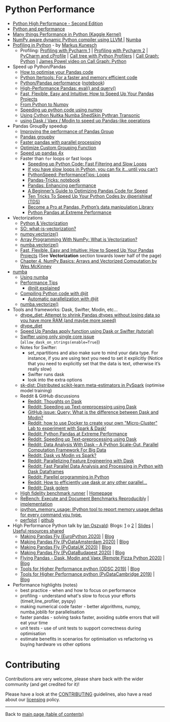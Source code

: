 # Python Performance

- [Python High Performance - Second Edition](https://github.com/PacktPublishing/Python-High-Performance-Second-Edition)
- [Python and performance](https://github.com/ameroueh/performance)
- [Many things Performance in Python (Kaggle Kernel)](https://www.kaggle.com/neomatrix369/many-things-performance-in-python)
- [NumPy aware dynamic Python compiler using LLVM ](https://github.com/ameroueh/numba) | [Numba](http://numba.pydata.org/)
- [Profiling in Python](https://github.com/mkunesch/profiling-talk) - by [Markus Kunesch](https://github.com/mkunesch)
  - Profiling: [Profiling with Pycharm 1](https://stackoverflow.com/questions/32926847/profiling-a-python-program-with-pycharm-or-any-other-ide#32926882) | [Profiling with Pycharm 2](https://softwaretester.info/python-profiling-with-pycharm-community-edition/) | [PyCharm and cProfile](https://intellij-support.jetbrains.com/hc/en-us/community/posts/115000057970-Is-there-a-way-to-force-PyCharm-to-use-cProfile-) | [Call tree with Python Profilers](https://stackoverflow.com/questions/4544784/how-can-you-get-the-call-tree-with-python-profilers) | [Call Graph: Python](https://github.com/ianozsvald/callgraph_james_powell) | [James Powel video on Call Graph: Python](https://twitter.com/dontusethiscode)
- Speed up Python/Pandas
  - [How to optimise your Pandas code](https://kanoki.org/2019/01/09/how-to-optimize-your-pandas-code/)
  - [Python Itertools: For a faster and memory efficient code](https://kanoki.org/2019/02/08/python-itertools/)
  - [Python/Pandas performance](https://www.youtube.com/results?search_query=%2Bpython+%2Bpandas+%2Bperformance) ([notebook](https://github.com/softhints/python/blob/master/notebooks/pandas/How_to_Optimize_and_Speed_Up_Pandas.ipynb))
  - [High-Performance Pandas: eval() and query()](https://jakevdp.github.io/PythonDataScienceHandbook/03.12-performance-eval-and-query.html)
  - [Fast, Flexible, Easy and Intuitive: How to Speed Up Your Pandas Projects](https://realpython.com/fast-flexible-pandas)
  - [From Python to Numpy](https://www.labri.fr/perso/nrougier/from-python-to-numpy/)
  - [Speeding up python code using numpy](https://www.kdnuggets.com/2019/06/speeding-up-python-code-numpy.html)
  - [Using Cython Nuitka Numba ShedSkin Pythran Transonic](https://twitter.com/ianozsvald/status/1226436048428900353)
  - [using Dask / Vaex / Modin to speed up Pandas-like operations](https://twitter.com/ianozsvald/status/1225748724363780096)
- Pandas GroupBy speedup
  - [Improving the performance of Pandas Group](https://stackoverflow.com/questions/47392758/improving-the-performance-of-pandas-groupby)
  - [Pandas groupby](https://realpython.com/pandas-groupby/)
  - [Faster pandas with parallel processing](https://towardsdatascience.com/faster-pandas-with-parallel-processing-cudf-vs-modin-f2318c594084)
  - [Optimize Custom Grouping Function](https://medium.com/dunder-data/pandas-challenge-001-optimize-custom-grouping-function-44a9f2f321f8)
  - [Speed up pandas 4x](https://www.kdnuggets.com/2019/11/speed-up-pandas-4x.html)
  - Faster than `for` loops or fast loops
    - [Speeding up Python Code: Fast Filtering and Slow Loops](https://towardsdatascience.com/speeding-up-python-code-fast-filtering-and-slow-loops-8e11a09a9c2f)
    - [If you have slow loops in Python, you can fix it…until you can’t](https://www.freecodecamp.org/news/if-you-have-slow-loops-in-python-you-can-fix-it-until-you-cant-3a39e03b6f35/)
    - [PythonSpeed: PerformanceTips: Loops](https://wiki.python.org/moin/PythonSpeed/PerformanceTips#Loops)
    - [Pandas-Tricks: notebook](https://github.com/geodra/Pandas-Tricks/)
    - [Pandas: Enhancing performance](https://pandas.pydata.org/pandas-docs/stable/user_guide/enhancingperf.html)
    - [A Beginner’s Guide to Optimizing Pandas Code for Speed](https://engineering.upside.com/a-beginners-guide-to-optimizing-pandas-code-for-speed-c09ef2c6a4d6)
    - [Ten Tricks To Speed Up Your Python Codes by @perishleaf (TDS)](https://twitter.com/TDataScience/status/1231855533495287809)
    - [Become a Pro at Pandas, Python’s data manipulation Library](https://medium.com/analytics-and-data/become-a-pro-at-pandas-pythons-data-manipulation-library-264351b586b1)
    - [Python Pandas at Extreme Performance](https://towardsdatascience.com/python-pandas-at-extreme-performance-912912b1047c)
- Vectorizations
  - [Python & Vectorization](https://towardsdatascience.com/python-vectorization-5b882eeef658?fbclid=IwAR0sS8uNZlf_iiXw3_qwvUXxh-0UlrJ_nNIFlPJ0hBSHFvGtW2y2fFETqsQ)
  - [SO: what-is-vectorization?](https://stackoverflow.com/questions/1422149/what-is-vectorization)
  - [numpy.vectorize()](https://numpy.org/doc/stable/reference/generated/numpy.vectorize.html)
  - [Array Programming With NumPy: What is Vectorization?](https://realpython.com/numpy-array-programming/#what-is-vectorization)
  - [numba.vectorize()](https://numba.pydata.org/numba-doc/dev/user/vectorize.html)
  - [Fast, Flexible, Easy and Intuitive: How to Speed Up Your Pandas Projects](https://realpython.com/fast-flexible-pandas/) (See **Vectorization** section towards lower half of the page)
  - [Chapter 4. NumPy Basics: Arrays and Vectorized Computation by Wes McKinney](https://learning.oreilly.com/library/view/python-for-data/9781449323592/ch04.html)
- [numba](http://numba.pydata.org/)
  - [Using numba](https://tedboy.github.io/pandas/enhancingperf/enhancingperf2.html)
  - [Performance Tips](http://numba.pydata.org/numba-doc/latest/user/performance-tips.html)
    - [@njit explained](https://github.com/numba/numba/issues/3523)
  - [Compiling Python code with @jit](https://numba.pydata.org/numba-doc/latest/user/jit.html)
    - [Automatic parallelization with @jit](https://numba.pydata.org/numba-doc/latest/user/parallel.html#numba-parallel)
  - [numba.vectorize()](https://numba.pydata.org/numba-doc/dev/user/vectorize.html)
- Tools and frameworks: Dask, Swifter, Modin, etc...
  - [dtype_diet: Attempt to shrink Pandas dtypes without losing data so you have more RAM (and maybe more speed)](https://github.com/ianozsvald/dtype_diet)
  - [dtype_diet](https://github.com/ianozsvald/dtype_diet) 
  - [Speed Up Pandas apply function using Dask or Swifter (tutorial)](https://gdcoder.com/speed-up-pandas-apply-function-using-dask-or-swifter-tutorial/)
  - [Swifter using only single core issue](https://github.com/jmcarpenter2/swifter/issues/45) (`allow_dask_on_strings(enable=True`))
  - Notes for Swifter:
     - set_npartitions and also make sure to mind your data type.  For instance, if you are using text you need to set it explicitly (Notice that you need to explicitly set that the data is text, otherwise it’s really slow)
     - Swifter runs dask
     - look into the extra options
  - [sk-dist: Distributed scikit-learn meta-estimators in PySpark](https://github.com/Ibotta/sk-dist) (optimise model training)
  - Reddit & GitHub discussions
    - [Reddit: Thoughts on Dask](https://www.reddit.com/r/Python/comments/84gk4p/thoughts_on_dask/)
    - [Reddit: Speeding up Text-preprocessing using Dask](https://www.reddit.com/r/Python/comments/b6qqn5/get_faster_pandas_with_modin_even_on_your_laptops/)
    - [GitHub issue: Query: What is the difference between Dask and Modin?](https://github.com/modin-project/modin/issues/515)
    - [Reddit: how to use Docker to create your own "Micro-Cluster" Lab to experiment with Spark & Dask!](https://www.reddit.com/r/learnmachinelearning/comments/ef3rve/ive_written_a_blog_post_on_how_to_use_docker_to/)
    - [Reddit: Python Pandas at Extreme Performance](https://www.reddit.com/r/datascience/comments/co1a4t/python_pandas_at_extreme_performance/)
    - [Reddit: Speeding up Text-preprocessing using Dask](https://www.reddit.com/r/MachineLearning/comments/aujvrf/speeding_up_textpreprocessing_using_dask_d/)
    - [Reddit: Data Analysis With Dask – A Python Scale-Out, Parallel Computation Framework For Big Data](https://www.reddit.com/r/bigdata/comments/cffxd7/data_analysis_with_dask_a_python_scaleout/)
    - [Reddit: Dask vs Modin vs Spark?](https://www.reddit.com/r/datascience/comments/ay3y94/dask_vs_modin_vs_spark/)
    - [Reddit: Parallelizing Feature Engineering with Dask](https://www.reddit.com/r/devel/comments/9ctd50/ml_parallelizing_feature_engineering_with_dask/)
    - [Reddit: Fast Parallel Data Analysis and Processing in Python with Dask Dataframes](https://www.reddit.com/r/Python/comments/9a9jyi/fast_parallel_data_processing_and_analysis_in/)
    - [Reddit: Parellel programming in Python](https://www.reddit.com/r/Python/comments/el9o9v/parallel_programming_in_python_part_1_killing_the/)
    - [Reddit: How to efficiently use dask or any other parallel...](https://www.reddit.com/r/Python/comments/cgq5x4/how_to_efficiently_use_dask_or_any_other_parralal/)
    - [Reddit: Dask golem](https://www.reddit.com/r/GolemProject/comments/ban7uq/dask_golem_data_science_gold/)
  - [High fidelity benchmark runner](https://github.com/softdevteam/krun) | [Homepage](http://soft-dev.org/src/krun/)
  - [ReBench: Execute and Document Benchmarks Reproducibly](https://github.com/smarr/ReBench) | [implementation](https://github.com/smarr/are-we-fast-yet)
  - [ipython_memory_usage: IPython tool to report memory usage deltas for every command you type. ](https://github.com/ianozsvald/ipython_memory_usage)
  - [perfplot](https://awesomeopensource.com/project/nschloe/perfplot?categoryPage=26) | [github](https://github.com/nschloe/perfplot) 
- High Performance Python talk by [Ian Oszvald](https://twitter.com/ianozsvald/): Blogs: [1](https://ianozsvald.com/2019/11/16/higher-performance-python-at-pydatacambridge-2019/) o [2](https://ianozsvald.com/2019/11/22/higher-performance-python-odsc-2019/)  | [Slides](https://speakerdeck.com/ianozsvald/higher-performance-python-odsc-2019) | [Useful resources shared](https://twitter.com/DataChaz/status/1197608275606413312)
  - [Making Pandas Fly (EuroPython 2020)](https://speakerdeck.com/ianozsvald/making-pandas-fly-europython-2020) | [Blog](https://ianozsvald.com/2020/07/24/making-pandas-fly-at-europython-2020/)
  - [Making Pandas Fly (PyDataAmsterdam 2020)](https://speakerdeck.com/ianozsvald/making-pandas-fly-pydataamsterdam-2020) | [Blog](https://ianozsvald.com/2020/06/23/making-pandas-fly-for-pydataamsterdam-2020/)
  - [Making Pandas Fly (PyDataUK 2020)](https://speakerdeck.com/ianozsvald/pydatauk-making-pandas-fly) | [Blog](https://ianozsvald.com/2020/04/27/flying-pandas-and-making-pandas-fly-virtual-talks-this-weekend-on-faster-data-processing-with-pandas-modin-dask-and-vaex/)
  - [Making Pandas Fly (PyDataBudapest 2020)](https://speakerdeck.com/ianozsvald/making-pandas-fly) | [Blog](https://ianozsvald.com/2020/04/27/flying-pandas-and-making-pandas-fly-virtual-talks-this-weekend-on-faster-data-processing-with-pandas-modin-dask-and-vaex/)
  - [Flying Pandas - Dask, Modin and Vaex (Remote Pizza Python 2020)](https://speakerdeck.com/ianozsvald/flying-pandas-modin-dask-and-vaex) | [Blog](https://ianozsvald.com/2020/04/27/flying-pandas-and-making-pandas-fly-virtual-talks-this-weekend-on-faster-data-processing-with-pandas-modin-dask-and-vaex/)
  - [Tools for Higher Performance python (ODSC 2019)](https://speakerdeck.com/ianozsvald/higher-performance-python-odsc-2019) | [Blog](https://ianozsvald.com/2019/11/22/higher-performance-python-odsc-2019/)
  - [Tools for Higher Performance python (PyDataCambridge 2019)](https://speakerdeck.com/ianozsvald/higher-performance-python) | [Blog](https://ianozsvald.com/2019/11/16/higher-performance-python-at-pydatacambridge-2019/)
- Performance highlights (notes)
  - best practice - when and how to focus on performance
  - profiling - understand what's slow to focus your efforts (timeit,line_profiler, pyspy)
  - making numerical code faster - better algorithms, numpy, numba,joblib for parallelisation
  - faster pandas - solving tasks faster, avoiding subtle errors that will eat your time
  - unit tests - use of unit tests to support correctness during optimisation
  - estimate benefits in scenarios for optimisation vs refactoring vs buying hardware vs other options

# Contributing

Contributions are very welcome, please share back with the wider community (and get credited for it)!

Please have a look at the [CONTRIBUTING](CONTRIBUTING.md) guidelines, also have a read about our [licensing](LICENSE.md) policy.

---

Back to [main page (table of contents)](README.md)